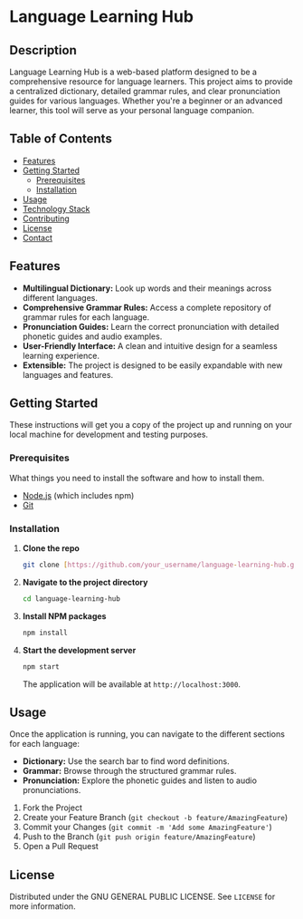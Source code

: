 # Language Learning Hub

## Description

Language Learning Hub is a web-based platform designed to be a comprehensive resource for language learners. This project aims to provide a centralized dictionary, detailed grammar rules, and clear pronunciation guides for various languages. Whether you're a beginner or an advanced learner, this tool will serve as your personal language companion.

## Table of Contents

- [Features](#features)
- [Getting Started](#getting-started)
  - [Prerequisites](#prerequisites)
  - [Installation](#installation)
- [Usage](#usage)
- [Technology Stack](#technology-stack)
- [Contributing](#contributing)
- [License](#license)
- [Contact](#contact)

## Features

- **Multilingual Dictionary:** Look up words and their meanings across different languages.
- **Comprehensive Grammar Rules:** Access a complete repository of grammar rules for each language.
- **Pronunciation Guides:** Learn the correct pronunciation with detailed phonetic guides and audio examples.
- **User-Friendly Interface:** A clean and intuitive design for a seamless learning experience.
- **Extensible:** The project is designed to be easily expandable with new languages and features.

## Getting Started

These instructions will get you a copy of the project up and running on your local machine for development and testing purposes.

### Prerequisites

What things you need to install the software and how to install them.

- [Node.js](https://nodejs.org/) (which includes npm)
- [Git](https://git-scm.com/)

### Installation

1.  **Clone the repo**
    ```sh
    git clone [https://github.com/your_username/language-learning-hub.git](https://github.com/your_username/language-learning-hub.git)
    ```
2.  **Navigate to the project directory**
    ```sh
    cd language-learning-hub
    ```
3.  **Install NPM packages**
    ```sh
    npm install
    ```
4.  **Start the development server**
    ```sh
    npm start
    ```
    The application will be available at `http://localhost:3000`.

## Usage

Once the application is running, you can navigate to the different sections for each language:

- **Dictionary:** Use the search bar to find word definitions.
- **Grammar:** Browse through the structured grammar rules.
- **Pronunciation:** Explore the phonetic guides and listen to audio pronunciations.

1.  Fork the Project
2.  Create your Feature Branch (`git checkout -b feature/AmazingFeature`)
3.  Commit your Changes (`git commit -m 'Add some AmazingFeature'`)
4.  Push to the Branch (`git push origin feature/AmazingFeature`)
5.  Open a Pull Request

## License

Distributed under the GNU GENERAL PUBLIC LICENSE. See `LICENSE` for more information.
